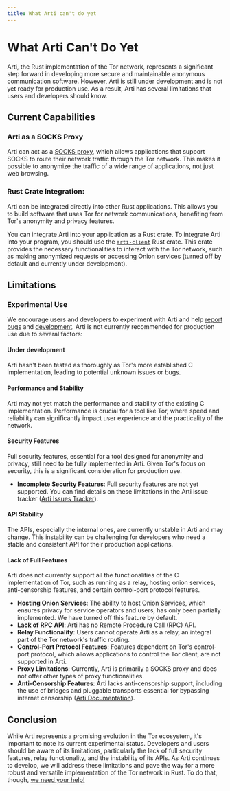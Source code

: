 ```yaml
---
title: What Arti can't do yet
---
```


# What Arti Can't Do Yet

Arti, the Rust implementation of the Tor network, represents a significant step forward in developing more secure and maintainable anonymous communication software. However, Arti is still under development and is not yet ready for production use. As a result, Arti has several limitations that users and developers should know.

## Current Capabilities

### Arti as a SOCKS Proxy
Arti can act as a [SOCKS proxy](https://tpo.pages.torproject.net/core/doc/rust/arti/index.html), which allows applications that support SOCKS to route their network traffic through the Tor network. This makes it possible to anonymize the traffic of a wide range of applications, not just web browsing.

### Rust Crate Integration: 
Arti can be integrated directly into other Rust applications. This allows you to build software that uses Tor for network communications, benefiting from Tor's anonymity and privacy features.

You can integrate Arti into your application as a Rust crate. To integrate Arti into your program, you should use the [`arti-client`](https://tpo.pages.torproject.net/core/doc/rust/arti_client/index.html) Rust crate. This crate provides the necessary functionalities to interact with the Tor network, such as making anonymized requests or accessing Onion services (turned off by default and currently under development).


## Limitations

### Experimental Use
We encourage users and developers to experiment with Arti and help [report bugs](https://gitlab.torproject.org/tpo/core/arti/-/issues) and [development](https://gitlab.torproject.org/tpo/core/arti/-/blob/main/CONTRIBUTING.md). Arti is not currently recommended for production use due to several factors:

#### Under development
Arti hasn't been tested as thoroughly as Tor's more established C implementation, leading to potential unknown issues or bugs.

#### Performance and Stability
Arti may not yet match the performance and stability of the existing C implementation. Performance is crucial for a tool like Tor, where speed and reliability can significantly impact user experience and the practicality of the network.

#### Security Features
Full security features, essential for a tool designed for anonymity and privacy, still need to be fully implemented in Arti. Given Tor's focus on security, this is a significant consideration for production use.
- **Incomplete Security Features**: Full security features are not yet supported. You can find details on these limitations in the Arti issue tracker ([Arti Issues Tracker](https://gitlab.torproject.org/tpo/core/arti/-/issues/?label_name%5B%5D=Onion%20Services%3A%20Improved%20Security)).

#### API Stability
The APIs, especially the internal ones, are currently unstable in Arti and may change. This instability can be challenging for developers who need a stable and consistent API for their production applications.

#### Lack of Full Features
 Arti does not currently support all the functionalities of the C implementation of Tor, such as running as a relay, hosting onion services, anti-censorship features, and certain control-port protocol features.

- **Hosting Onion Services**: The ability to host Onion Services, which ensures privacy for service operators and users, has only been partially implemented. We have turned off this feature by default.
- **Lack of RPC API**: Arti has no Remote Procedure Call (RPC) API.
- **Relay Functionality**: Users cannot operate Arti as a relay, an integral part of the Tor network's traffic routing.
- **Control-Port Protocol Features**: Features dependent on Tor's control-port protocol, which allows applications to control the Tor client, are not supported in Arti.
- **Proxy Limitations**: Currently, Arti is primarily a SOCKS proxy and does not offer other types of proxy functionalities.
- **Anti-Censorship Features**: Arti lacks anti-censorship support, including the use of bridges and pluggable transports essential for bypassing internet censorship ([Arti Documentation](https://tpo.pages.torproject.net/core/doc/rust/arti/)).


## Conclusion
While Arti represents a promising evolution in the Tor ecosystem, it's important to note its current experimental status. Developers and users should be aware of its limitations, particularly the lack of full security features, relay functionality, and the instability of its APIs. As Arti continues to develop, we will address these limitations and pave the way for a more robust and versatile implementation of the Tor network in Rust. To do that, though, [we need your help!](https://gitlab.torproject.org/tpo/core/arti/-/blob/main/CONTRIBUTING.md)
